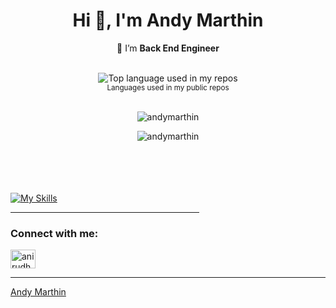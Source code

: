 <h1 align="center">Hi 👋, I'm Andy Marthin</h1>



<div align="center">
  
  🌱 I’m **Back End Engineer**

<br />
  <img width="" src="https://github-readme-stats.vercel.app/api/top-langs/?username=andymarthin&layout=compact&theme=dark&hide_title=1&card_width=300" alt="Top language used in my repos" />
  <br />
  <small>Languages used in my public repos</small>
  <br />
  <br />
  <p>
  <img src="https://github-readme-stats.vercel.app/api?username=andymarthin&show_icons=true&theme=dark&locale=en"
    alt="andymarthin"
  />
  </p>
  <p>
  <img
    src="https://github-readme-streak-stats.herokuapp.com/?user=andymarthin&theme=dark"
    alt="andymarthin"
  />
</p>
</div>

<br /><br /><br /><br />
[![My Skills](https://skillicons.dev/icons?i=ruby,rails,js,ts,react,nextjs,redux,postgres,ansible,aws,gcp,docker,redis)](https://skillicons.dev)
<hr width="60%" />
<h3 align="left">Connect with me:</h3>
<p align="left">
  <a href="https://linkedin.com/in/andymarthin" target="blank"
    ><img
      align="center"
      src="https://raw.githubusercontent.com/rahuldkjain/github-profile-readme-generator/master/src/images/icons/Social/linked-in-alt.svg"
      alt="anirudh-rai-072732220"
      height="30"
      width="40"
  /></a>

  ------ 
  [Andy Marthin](https://github.com/andymarthin)
</p>
